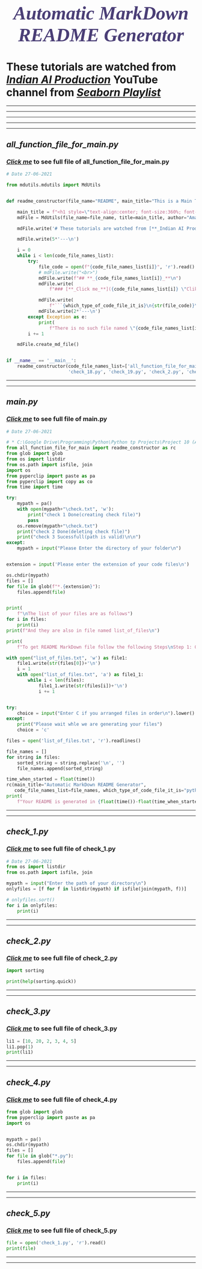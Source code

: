 
<h1 style="text-align:center; font-size:360%; font-family:verdana;color:#4A3E76;"><em>Automatic MarkDown README Generator</em></h1>

# These tutorials are watched from [**_Indian AI Production_**](https://www.youtube.com/channel/UCNzs7V6xG5GO0i_i6Grojyw "Clike here to checkout his channel") YouTube channel from [**_Seaborn Playlist_**](https://youtube.com/playlist?list=PLfP3JxW-T70HaBYwsSDadlS3v2VeALgYh "Clike here to check out his Seaborn tutorials Playlist")
---
---
---
---
---
## **_all_function_file_for_main.py_**
### [**_Click me_**](all_function_file_for_main.py "Clike here to see full file") to see full file of all_function_file_for_main.py
```python
# Date 27-06-2021

from mdutils.mdutils import MdUtils


def readme_constructor(file_name="README", main_title="This is a Main Title", code_file_names_list=["check_1.py"], which_type_of_code_file_it_is="python"):

    main_title = f"<h1 style=\"text-align:center; font-size:360%; font-family:verdana;color:#4A3E76;\"><em>{main_title}</em></h1>"
    mdFile = MdUtils(file_name=file_name, title=main_title, author="Aman")

    mdFile.write('# These tutorials are watched from [**_Indian AI Production_**](https://www.youtube.com/channel/UCNzs7V6xG5GO0i_i6Grojyw "Clike here to checkout his channel") YouTube channel from [**_Seaborn Playlist_**](https://youtube.com/playlist?list=PLfP3JxW-T70HaBYwsSDadlS3v2VeALgYh "Clike here to check out his Seaborn tutorials Playlist")\n')

    mdFile.write(5*'---\n')

    i = 0
    while i < len(code_file_names_list):
        try:
            file_code = open(f"{code_file_names_list[i]}", 'r').read()
            # mdFile.write("<br>")
            mdFile.write(f"## **_{code_file_names_list[i]}_**\n")
            mdFile.write(
                f"### [**_Click me_**]({code_file_names_list[i]} \"Clike here to see full file\") to see full file of {code_file_names_list[i]}\n")

            mdFile.write(
                f"```{which_type_of_code_file_it_is}\n{str(file_code)}\n```\n")
            mdFile.write(2*'---\n')
        except Exception as e:
            print(
                f"There is no such file named \"{code_file_names_list[i]}\" or the problem is the following\n{e}")
        i += 1

    mdFile.create_md_file()


if __name__ == '__main__':
    readme_constructor(code_file_names_list=['all_function_file_for_main.py', 'check_1.py', 'check_10.py', 'check_11.py', 'check_12.py', 'check_13.py', 'check_14.py', 'check_15.py', 'check_16.py', 'check_17.py',
                       'check_18.py', 'check_19.py', 'check_2.py', 'check_20.py', 'check_3.py', 'check_4.py', 'check_5.py', 'check_6.py', 'check_7.py', 'check_8.py', 'check_9.py', 'main.py'])

```
---
---
## **_main.py_**
### [**_Click me_**](main.py "Clike here to see full file") to see full file of main.py
```python
# Date 27-06-2021

# * C:\Google Drive\Programming\Python\Python tp Projects\Project 10 (Automatic README file maker){Basic}\tp
from all_function_file_for_main import readme_constructor as rc
from glob import glob
from os import listdir
from os.path import isfile, join
import os
from pyperclip import paste as pa
from pyperclip import copy as co
from time import time

try:
    mypath = pa()
    with open(mypath+"\check.txt", 'w'):
        print("check 1 Done(creating check file)")
        pass
    os.remove(mypath+"\check.txt")
    print("check 2 Done(deleting check file)")
    print("check 3 Sucessfull(path is valid)\n\n")
except:
    mypath = input("Please Enter the directory of your folder\n")


extension = input('Please enter the extension of your code files\n')

os.chdir(mypath)
files = []
for file in glob(f"*.{extension}"):
    files.append(file)


print(
    f"\nThe list of your files are as follows")
for i in files:
    print(i)
print(f"And they are also in file named list_of_files\n")

print(
    f"To get README MarkDown file follow the following Steps\nStep 1: Go to the file named list_of_files.txt which is located in the same path as of this program.\nStep 2: Arrange those files in order you need.\nStep 3: Save that file(list_of_files.txt).\nStep 4: Come again to the program window and enter c to generate file.\n\nNote 1: If there is any missing file in that list then please add that name; We will try to fix this bug in next UpDate.\nNote 2: The file of MarkDown will be in raw form and it will also not be formated.\nNote 3: If you get confused from the above \'Steps\' or \'Note\' you can see attached video explanation\n\n\n")

with open("list_of_files.txt", 'w') as file1:
    file1.write(str(files[0])+'\n')
    i = 1
    with open("list_of_files.txt", 'a') as file1_1:
        while i < len(files):
            file1_1.write(str(files[i])+'\n')
            i += 1


try:
    choice = input("Enter C if you arranged files in order\n").lower()
except:
    print("Please wait whle we are generating your files")
    choice = 'c'

files = open('list_of_files.txt', 'r').readlines()

file_names = []
for string in files:
    sorted_string = string.replace('\n', '')
    file_names.append(sorted_string)

time_when_started = float(time())
rc(main_title="Automatic MarkDown README Generator",
   code_file_names_list=file_names, which_type_of_code_file_it_is="python")
print(
    f"Your README is generated in {float(time())-float(time_when_started)} Seconds")

```
---
---
## **_check_1.py_**
### [**_Click me_**](check_1.py "Clike here to see full file") to see full file of check_1.py
```python
# Date 27-06-2021
from os import listdir
from os.path import isfile, join

mypath = input("Enter the path of your directory\n")
onlyfiles = [f for f in listdir(mypath) if isfile(join(mypath, f))]

# onlyfiles.sort()
for i in onlyfiles:
    print(i)

```
---
---
## **_check_2.py_**
### [**_Click me_**](check_2.py "Clike here to see full file") to see full file of check_2.py
```python
import sorting

print(help(sorting.quick))

```
---
---
## **_check_3.py_**
### [**_Click me_**](check_3.py "Clike here to see full file") to see full file of check_3.py
```python
li1 = [10, 20, 2, 3, 4, 5]
li1.pop(1)
print(li1)

```
---
---
## **_check_4.py_**
### [**_Click me_**](check_4.py "Clike here to see full file") to see full file of check_4.py
```python
from glob import glob
from pyperclip import paste as pa
import os


mypath = pa()
os.chdir(mypath)
files = []
for file in glob("*.py"):
    files.append(file)


for i in files:
    print(i)

```
---
---
## **_check_5.py_**
### [**_Click me_**](check_5.py "Clike here to see full file") to see full file of check_5.py
```python
file = open('check_1.py', 'r').read()
print(file)

```
---
---
